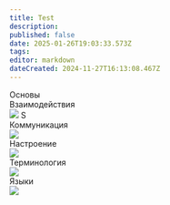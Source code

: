 ```yaml
---
title: Test
description: 
published: false
date: 2025-01-26T19:03:33.573Z
tags: 
editor: markdown
dateCreated: 2024-11-27T16:13:08.467Z
---
```


<div class="guide-panel mrgn-center br-radius">
    <span>Основы</span>
    <div class="content">
      <a class="tab-panel__item">
        <div>Взаимодействия</div>
        <img src="https://wiki.wwdp.ee/guides/research_console.png" />
      </a>S
      <a class="tab-panel__item">
        <div>Коммуникация</div>
        <img src="https://wiki.wwdp.ee/guides/communication.png" />
      </a>
      <a class="tab-panel__item">
        <div>Настроение</div>
        <img src="https://wiki.wwdp.ee/guides/mood.gif" />
      </a>
      <a class="tab-panel__item">
        <div>Терминология</div>
        <img src="https://wiki.wwdp.ee/guides/terminology.png" />
      </a>
      <a class="tab-panel__item">
        <div>Языки</div>
        <img src="https://wiki.wwdp.ee/guides/language.png" />
      </a>
    </div>
  </div>